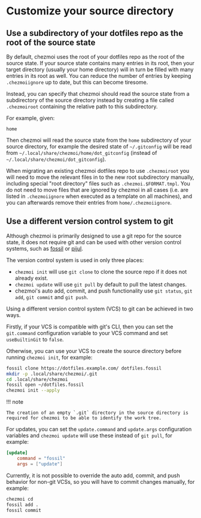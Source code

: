 # Customize your source directory

## Use a subdirectory of your dotfiles repo as the root of the source state

By default, chezmoi uses the root of your dotfiles repo as the root of the
source state. If your source state contains many entries in its root, then your
target directory (usually your home directory) will in turn be filled with many
entries in its root as well. You can reduce the number of entries by keeping
`.chezmoiignore` up to date, but this can become tiresome.

Instead, you can specify that chezmoi should read the source state from a
subdirectory of the source directory instead by creating a file called
`.chezmoiroot` containing the relative path to this subdirectory.

For example, given:

``` title="~/.local/share/chezmoi/.chezmoiroot"
home
```

Then chezmoi will read the source state from the `home` subdirectory of your
source directory, for example the desired state of `~/.gitconfig` will be read
from `~/.local/share/chezmoi/home/dot_gitconfig` (instead of
`~/.local/share/chezmoi/dot_gitconfig`).

When migrating an existing chezmoi dotfiles repo to use `.chezmoiroot` you will
need to move the relevant files in to the new root subdirectory manually,
including special "root directory" files such as `.chezmoi.$FORMAT.tmpl`. You
do not need to move files that are ignored by chezmoi in all cases (i.e. are
listed in `.chezmoiignore` when executed as a template on all machines), and
you can afterwards remove their entries from `home/.chezmoiignore`.

## Use a different version control system to git

Although chezmoi is primarily designed to use a git repo for the source state,
it does not require git and can be used with other version control systems, such
as [fossil][fossil] or [pijul][pijul].

The version control system is used in only three places:

* `chezmoi init` will use `git clone` to clone the source repo if it does not
  already exist.
* `chezmoi update` will use `git pull` by default to pull the latest changes.
* chezmoi's auto add, commit, and push functionality use `git status`, `git
  add`, `git commit` and `git push`.

Using a different version control system (VCS) to git can be achieved in two
ways.

Firstly, if your VCS is compatible with git's CLI, then you can set the
`git.command` configuration variable to your VCS command and set `useBuiltinGit`
to `false`.

Otherwise, you can use your VCS to create the source directory before running
`chezmoi init`, for example:

```sh
fossil clone https://dotfiles.example.com/ dotfiles.fossil
mkdir -p .local/share/chezmoi/.git
cd .local/share/chezmoi
fossil open ~/dotfiles.fossil
chezmoi init --apply
```

!!! note

    The creation of an empty `.git` directory in the source directory is
    required for chezmoi to be able to identify the work tree.

For updates, you can set the `update.command` and `update.args` configuration
variables and `chezmoi update` will use these instead of `git pull`, for example:

```toml title="~/.config/chezmoi/chezmoi.toml"
[update]
    command = "fossil"
    args = ["update"]
```

Currently, it is not possible to override the auto add, commit, and push
behavior for non-git VCSs, so you will have to commit changes manually, for
example:

```sh
chezmoi cd
fossil add .
fossil commit
```

[fossil]: https://www.fossil-scm.org/
[pijul]: https://pijul.org/

